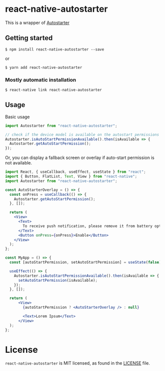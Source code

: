 # react-native-autostarter

This is a wrapper of [Autostarter](https://github.com/judemanutd/AutoStarter)

## Getting started

`$ npm install react-native-autostarter --save`

or

`$ yarn add react-native-autostarter`

### Mostly automatic installation

`$ react-native link react-native-autostarter`

## Usage

Basic usage

```javascript
import Autostarter from "react-native-autostarter";

// check if the device model is available on the autostart permissions
Autostarter.isAutoStartPermissionAvailable().then(isAvailable => {
  Autostarter.getAutoStartPermission();
});
```

Or, you can display a fallback screen or overlay if auto-start permission is not available.

```jsx
import React, { useCallback, useEffect, useState } from "react";
import { Button, FlatList, Text, View } from "react-native";
import Autostarter from "react-native-autostarter";

const AutoStarterOverlay = () => {
  const onPress = useCallback(() => {
    Autostarter.getAutoStartPermission();
  }, []);

  return (
    <View>
      <Text>
        To receive push notification, please remove it from battery optimization
      </Text>
      <Button onPress={onPress}>Enable</Button>
    </View>
  );
};

const MyApp = () => {
  const [autoStartPermission, setAutoStartPermission] = useState(false);

  useEffect(() => {
    Autostarter.isAutoStartPermissionAvailable().then(isAvailable => {
      setAutoStartPermission(isAvailable);
    });
  }, []);

  return (
      <View>
        {autoStartPermission ? <AutoStarterOverlay /> : null}

        <Text>Lorem Ipsum</Text>
      </View>
  );
};
```

# License
`react-native-autostarter` is MIT licensed, as found in the [LICENSE](https://github.com/karlmarxlopez/react-native-autostarter/blob/master/LICENSE) file.
